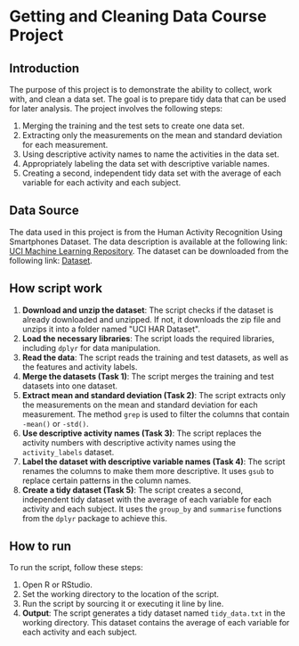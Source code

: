# Getting and Cleaning Data Course Project
## Introduction
The purpose of this project is to demonstrate the ability to collect, work with, and clean a data set. The goal is to prepare tidy data that can be used for later analysis. The project involves the following steps:
1. Merging the training and the test sets to create one data set.
2. Extracting only the measurements on the mean and standard deviation for each measurement.
3. Using descriptive activity names to name the activities in the data set.
4. Appropriately labeling the data set with descriptive variable names.
5. Creating a second, independent tidy data set with the average of each variable for each activity and each subject.

## Data Source
The data used in this project is from the Human Activity Recognition Using Smartphones Dataset. The data description is available at the following link: [UCI Machine Learning Repository](http://archive.ics.uci.edu/ml/datasets/Human+Activity+Recognition+Using+Smartphones).
The dataset can be downloaded from the following link: [Dataset](https://d396qusza40orc.cloudfront.net/getdata%2Fprojectfiles%2FUCI%20HAR%20Dataset.zip).

## How script work
1. **Download and unzip the dataset**: The script checks if the dataset is already downloaded and unzipped. If not, it downloads the zip file and unzips it into a folder named "UCI HAR Dataset".
2. **Load the necessary libraries**: The script loads the required libraries, including `dplyr` for data manipulation.
3. **Read the data**: The script reads the training and test datasets, as well as the features and activity labels.
4. **Merge the datasets (Task 1)**: The script merges the training and test datasets into one dataset.
5. **Extract mean and standard deviation (Task 2)**: The script extracts only the measurements on the mean and standard deviation for each measurement. The method `grep` is used to filter the columns that contain `-mean()` or `-std()`.
6. **Use descriptive activity names (Task 3)**: The script replaces the activity numbers with descriptive activity names using the `activity_labels` dataset.
7. **Label the dataset with descriptive variable names (Task 4)**: The script renames the columns to make them more descriptive. It uses `gsub` to replace certain patterns in the column names.
8. **Create a tidy dataset (Task 5)**: The script creates a second, independent tidy dataset with the average of each variable for each activity and each subject. It uses the `group_by` and `summarise` functions from the `dplyr` package to achieve this.

## How to run
To run the script, follow these steps:
1. Open R or RStudio.
2. Set the working directory to the location of the script.
3. Run the script by sourcing it or executing it line by line.
4. **Output**: The script generates a tidy dataset named `tidy_data.txt` in the working directory. This dataset contains the average of each variable for each activity and each subject.